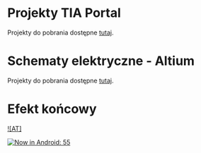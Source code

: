 # Projekty TIA Portal
Projekty do pobrania dostępne [tutaj](/TIAPortal).



# Schematy elektryczne - Altium
Projekty do pobrania dostępne [tutaj](/Altium/).


# Efekt końcowy

[![AT]](https://youtu.be/qzBgTlh2_7I)






[![Now in Android: 55](https://i.ytimg.com/vi/Hc79sDi3f0U/maxresdefault.jpg)](https://www.youtube.com/watch?v=Hc79sDi3f0U "Now in Android: 55")